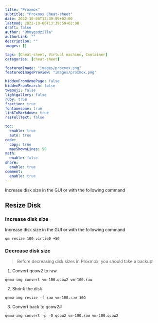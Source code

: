 ```yaml
---
title: "Proxmox"
subtitle: "Proxmox Cheat-sheet"
date: 2022-10-06T13:39:59+02:00
lastmod: 2022-10-06T13:39:59+02:00
draft: false
author: "Ohmygodzilla"
authorLink: ""
description: ""
images: []

tags: [Cheat-sheet, Virtual machine, Container]
categories: [cheat-sheet]

featuredImage: "images/proxmox.png"
featuredImagePreview: "images/proxmox.png"

hiddenFromHomePage: false
hiddenFromSearch: false
twemoji: false
lightgallery: false
ruby: true
fraction: true
fontawesome: true
linkToMarkdown: true
rssFullText: false

toc:
  enable: true
  auto: true
code:
  copy: true
  maxShownLines: 50
math:
  enable: false
share:
  enable: true
comment:
  enable: true
---
```

Increase disk size in the GUI or with the following command
<!-- more -->
## Resize Disk
### Increase disk size
Increase disk size in the GUI or with the following command
```
qm resize 100 virtio0 +5G
```

### Decrease disk size
> Before decreasing disk sizes in Proxmox, you should take a backup!
1. Convert qcow2 to raw
```
qemu-img convert vm-100.qcow2 vm-100.raw
```
2. Shrink the disk
```
qemu-img resize -f raw vm-100.raw 10G
```
3. Convert back to qcow2#
```
qemu-img convert -p -O qcow2 vm-100.raw vm-100.qcow2
```

